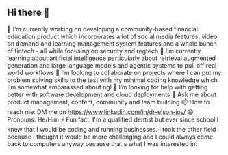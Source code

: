 ## Hi there 👋

🔭 I’m currently working on developing a community-based financial education product which incorporates a lot of social media features, video on demand and learning management system features and a whole bunch of fintech - all while focusing on security and regtech
🌱 I’m currently learning about artificial intelligence particularly about retrieval augmented generation and large language models and agentic systems to pull off real-world workflows
👯 I’m looking to collaborate on projects where I can put my problem solving skills to the test with my minimal coding knowledge which I'm somewhat embarassed about ngl
🤔 I’m looking for help with getting better with software development and cloud deployments
💬 Ask me about product management, content, community and team building
📫 How to reach me: DM me on https://www.linkedin.com/in/dr-elson-joy/
😄 Pronouns: He/Him
⚡ Fun fact: I'm a qualified dentist but ever since school I knew that I would be coding and running businesses. I took the other field because I thought it would be more challenging and I could always come back to computers anyway because that's what I was interested in.

